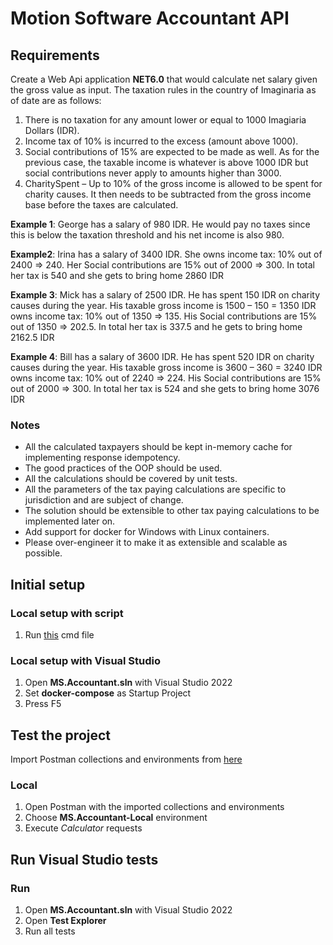 # Motion Software Accountant API

## Requirements
Create a Web Api application **NET6.0** that would calculate net salary given the gross value as input. The taxation rules in the country of Imaginaria as of date are as follows:
1.	There is no taxation for any amount lower or equal to 1000 Imagiaria Dollars (IDR).
1.	Income tax of 10% is incurred to the excess (amount above 1000).
1.	Social contributions of 15% are expected to be made as well. As for the previous case, the taxable income is whatever is above 1000 IDR but social contributions never apply to amounts higher than 3000.
1.	CharitySpent – Up to 10% of the gross income is allowed to be spent for charity causes. It then needs to be subtracted from the gross income base before the taxes are calculated.

**Example 1**: George has a salary of 980 IDR. He would pay no taxes since this is below the taxation threshold and his net income is also 980.

**Example2**: Irina has a salary of 3400 IDR. She owns income tax: 10% out of 2400 => 240. Her Social contributions are 15% out of 2000 => 300. In total her tax is 540 and she gets to bring home 2860 IDR

**Example 3**: Mick has a salary of 2500 IDR. He has spent 150 IDR on charity causes during the year. His taxable gross income is 1500 – 150 = 1350 IDR owns income tax: 10% out of 1350 => 135. His Social contributions are 15% out of 1350 => 202.5. In total her tax is 337.5 and he gets to bring home 2162.5 IDR

**Example 4**: Bill has a salary of 3600 IDR. He has spent 520 IDR on charity causes during the year. His taxable gross income is 3600 – 360 = 3240 IDR owns income tax: 10% out of 2240 => 224. His Social contributions are 15% out of 2000 => 300. In total her tax is 524 and she gets to bring home 3076 IDR

### Notes
- All the calculated taxpayers should be kept in-memory cache for implementing response idempotency.
- The good practices of the OOP should be used.
- All the calculations should be covered by unit tests.
- All the parameters of the tax paying calculations are specific to jurisdiction and are subject of change.
- The solution should be extensible to other tax paying calculations to be implemented later on.
- Add support for docker for Windows with Linux containers.
- Please over-engineer it to make it as extensible and scalable as possible.

## Initial setup
### Local setup with script
1. Run [this](Deployment/Deployment.Local.cmd) cmd file 

### Local setup with Visual Studio
1. Open **MS.Accountant.sln** with Visual Studio 2022
1. Set **docker-compose** as Startup Project
1. Press F5

## Test the project
Import Postman collections and environments from [here](Tests)
### Local
1. Open Postman with the imported collections and environments
1. Choose **MS.Accountant-Local** environment
1. Execute *Calculator* requests

## Run Visual Studio tests
### Run
1. Open **MS.Accountant.sln** with Visual Studio 2022
1. Open **Test Explorer**
1. Run all tests


